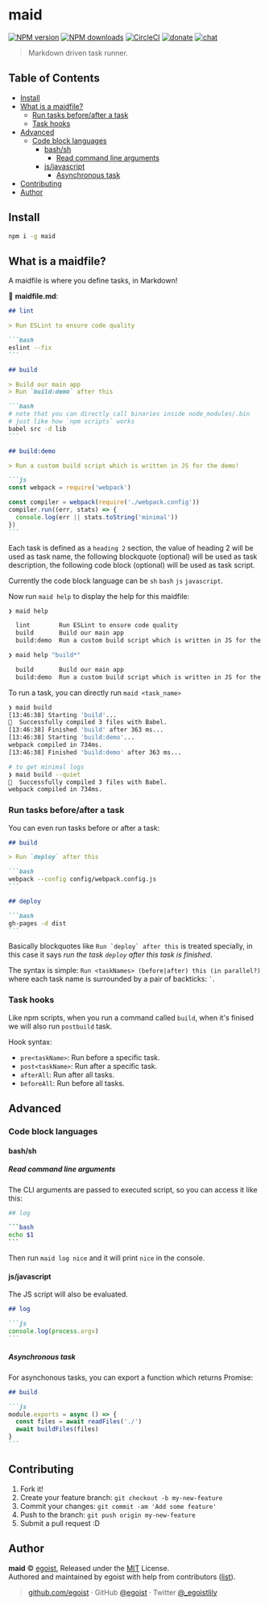 
# maid

[![NPM version](https://img.shields.io/npm/v/maid.svg?style=flat)](https://npmjs.com/package/maid) [![NPM downloads](https://img.shields.io/npm/dm/maid.svg?style=flat)](https://npmjs.com/package/maid) [![CircleCI](https://circleci.com/gh/egoist/maid/tree/master.svg?style=shield)](https://circleci.com/gh/egoist/maid/tree/master)  [![donate](https://img.shields.io/badge/$-donate-ff69b4.svg?maxAge=2592000&style=flat)](https://github.com/egoist/donate) [![chat](https://img.shields.io/badge/chat-on%20discord-7289DA.svg?style=flat)](https://chat.egoist.moe)

> Markdown driven task runner.

## Table of Contents

<!-- START doctoc generated TOC please keep comment here to allow auto update -->
<!-- DON'T EDIT THIS SECTION, INSTEAD RE-RUN doctoc TO UPDATE -->


- [Install](#install)
- [What is a maidfile?](#what-is-a-maidfile)
  - [Run tasks before/after a task](#run-tasks-beforeafter-a-task)
  - [Task hooks](#task-hooks)
- [Advanced](#advanced)
  - [Code block languages](#code-block-languages)
    - [bash/sh](#bashsh)
      - [Read command line arguments](#read-command-line-arguments)
    - [js/javascript](#jsjavascript)
      - [Asynchronous task](#asynchronous-task)
- [Contributing](#contributing)
- [Author](#author)

<!-- END doctoc generated TOC please keep comment here to allow auto update -->

## Install

```bash
npm i -g maid
```

## What is a maidfile?

A maidfile is where you define tasks, in Markdown!

📝 __maidfile.md__:

````markdown
## lint

> Run ESLint to ensure code quality

```bash
eslint --fix
```

## build

> Build our main app
> Run `build:demo` after this

```bash
# note that you can directly call binaries inside node_modules/.bin
# just like how `npm scripts` works
babel src -d lib
```

## build:demo

> Run a custom build script which is written in JS for the demo!

```js
const webpack = require('webpack')

const compiler = webpack(require('./webpack.config'))
compiler.run((err, stats) => {
  console.log(err || stats.toString('minimal'))
})
```
````

Each task is defined as a `heading 2` section, the value of heading 2 will be used as task name, the following blockquote (optional) will be used as task description, the following code block (optional) will be used as task script. 

Currently the code block language can be `sh` `bash` `js` `javascript`. 

Now run `maid help` to display the help for this maidfile:

```bash
❯ maid help

  lint        Run ESLint to ensure code quality
  build       Build our main app
  build:demo  Run a custom build script which is written in JS for the demo!

❯ maid help "build*"

  build       Build our main app
  build:demo  Run a custom build script which is written in JS for the demo!
```

To run a task, you can directly run `maid <task_name>`

```bash
❯ maid build
[13:46:38] Starting 'build'...
🎉  Successfully compiled 3 files with Babel.
[13:46:38] Finished 'build' after 363 ms...
[13:46:38] Starting 'build:demo'...
webpack compiled in 734ms.
[13:46:38] Finished 'build:demo' after 363 ms...

# to get minimal logs
❯ maid build --quiet
🎉  Successfully compiled 3 files with Babel.
webpack compiled in 734ms.
```

### Run tasks before/after a task

You can even run tasks before or after a task:

````markdown
## build

> Run `deploy` after this

```bash
webpack --config config/webpack.config.js
```

## deploy

```bash
gh-pages -d dist
```
````

Basically blockquotes like <code>Run &#x60;deploy&#x60; after this</code> is treated specially, in this case it says _run the task `deploy` after this task is finished_.

The syntax is simple: `Run <taskNames> (before|after) this (in parallel?)` where each task name is surrounded by a pair of backticks: <code>`</code>.

### Task hooks

Like npm scripts, when you run a command called `build`, when it's finised we will also run `postbuild` task.

Hook syntax: 

- `pre<taskName>`: Run before a specific task.
- `post<taskName>`: Run after a specific task.
- `afterAll`: Run after all tasks.
- `beforeAll`: Run before all tasks.

## Advanced

### Code block languages

#### bash/sh

##### Read command line arguments

The CLI arguments are passed to executed script, so you can access it like this:

````bash
## log

```bash
echo $1
```
````

Then run `maid log nice` and it will print `nice` in the console.

#### js/javascript

The JS script will also be evaluated.

````markdown
## log

```js
console.log(process.argv)
```
````

##### Asynchronous task

For asynchonous tasks, you can export a function which returns Promise:

````markdown
## build

```js
module.exports = async () => {
  const files = await readFiles('./')
  await buildFiles(files)
}
```
````

## Contributing

1. Fork it!
2. Create your feature branch: `git checkout -b my-new-feature`
3. Commit your changes: `git commit -am 'Add some feature'`
4. Push to the branch: `git push origin my-new-feature`
5. Submit a pull request :D


## Author

**maid** © [egoist](https://github.com/egoist), Released under the [MIT](./LICENSE) License.<br>
Authored and maintained by egoist with help from contributors ([list](https://github.com/egoist/maid/contributors)).

> [github.com/egoist](https://github.com/egoist) · GitHub [@egoist](https://github.com/egoist) · Twitter [@_egoistlily](https://twitter.com/_egoistlily)
